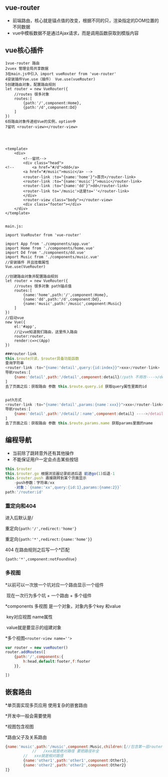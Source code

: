 ## vue-router

- 前端路由，核心就是锚点值的改变，根据不同的只，渲染指定的DOM位置的不同数据
- vue中模板数据不是通过Ajax请求，而是调用函数获取到模版内容

## vue核心插件

```vue
1vue-router 路由
2vuex 管理全局共享数据
3在main.js中引入 import vueRouter from 'vue-router'
4安装插件Vue.use（插件） Vue.use(vueRouter)
5创建路由对象，配置路由规则
let router = new VueRouter({
    //routes 很多对象
    routes:[
        {path:'/',component:Home},
        {path:'/d',component:Dd}
    ]
})
6将路由对象传递给Vue的实例，option中
7留坑 <router-view></router-view>




<template>
    <div>
        <!--留坑-->
        <div class="head">
<!--        <a href="#/d">ddd</a>
        <a href="#/music">music</a> -->
        <router-link :to="{name:'home'}">首页</router-link>
        <router-link :to="{name:'music'}">music</router-link>
        <router-link :to="{name:'dd'}">dd</router-link>
        <router-link to='/music'>这是to=''</router-link>
        </div>
        <router-view class="body"></router-view>
        <div class="footer"></div>
    </div>
</template>


main.js:

import VueRouter from 'vue-router'

import App from './components/app.vue'
import Home from './components/home.vue'
import Dd from './components/dd.vue'
import Music from './components/music.vue'
//安装插件 并且挂载属性
Vue.use(VueRouter)

//创建路由对象并配置路由规则
let router = new VueRouter({
    //routes 很多对象 path锚点值
    routes:[
        {name:'home',path:'/',component:Home},
        {name:'dd',path:'/d',component:Dd},
        {name:'music',path:'/music',component:Music}
    ]
})
//启动vue
new Vue({
    el:'#app',
    //让vue知道我们路由，这里传入路由
    router:router,
    render:c=>c(App)
})
```

```javascript
###router-link
this.$route只读，$router具备功能函数
查询字符串
<router-link :to="{name:'detail',query:{id:index}}">xxx</router-link>
导航routes:[
    {name:'detail',path:'/detail',component:detail}//path 不用改---->/detail?id:index
]
去了页面之后：获取路由 参数 this.$route.query.id 获取query属性里面的id


path方式
<router-link :to="{name:'detail',params:{name：xxx}}">xxx</router-link>
导航routes:[
    {name:'detail',path:'/detail/：name',component:detail} ---->/detail/xxx
]
去了页面之后：获取路由 参数 this.$route.params.name 获取params里面的name
```



## 编程导航

- 当前除了跳转意外还有其他操作
- 不能保证用户一定会点击某些按钮

```javascript
this.$router
this.$router.go 根据浏览器记录前进后退 前进go(1)后退-1
this.$router.push 直接跳转到某个页面显示
	-push参数：字符串/xx
	-对象：`{name:'xx',query:{id:1},params:{name:2}}`
path:'/router:id'
```

### 重定向和404

进入后默认是/

重定向`{path:'/',redirect:'home'}`

重定向`{path:'*',redirect:{name:'home'}}`

404 在路由规则之后写一个*匹配

`{path:'*',component:notFoundVue}`

### 多视图

*以前可以一次放一个坑对应一个路由显示一个组件

​      现在一次行为多个坑 + 一个路由 + 多个组件

*components 多视图 是一个对象，对象内多个key 和value 

​	key对应视图 name属性

​	value就是要显示的组建对象

*多个视图`<router-view name=''>`

```javascript
var router = new vueRouter()
router.addRoutes([
    {path:'/',components:{
        h:head,default:footer,f:footer
    }},

])
```

## 嵌套路由

*单页面实现多页应用  使用复杂的嵌套路由

*开发中一般会需要使用

*视图包含视图

*路由父子及关系路由

```javascript
{name:'music',path:'/music',component:Music,children:[//包含第一层router-view
            //   /xxx就是绝对路径 要把路径补全
        //   xxx就是相对路径 
        {name:'other1',path:'other1',component:Other1},
        {name:'other2',path:'other2',component:Other2}
]}
```

